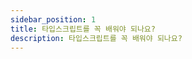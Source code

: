 ```yaml
---
sidebar_position: 1
title: 타입스크립트를 꼭 배워야 되나요?
description: 타입스크립트를 꼭 배워야 되나요?
---
```


<head>
  <meta name="title" content="타입스크립트란? | 기초부터 시작하는 타입스크립트" data-rh="true" />
  <meta name="description" content="타입스크립트를 꼭 배워야 되나요?" data-rh="true" />
  <meta property="og:title" content="타입스크립트란? | 기초부터 시작하는 타입스크립트" data-rh="true" />
  <meta property="og:description" content="타입스크립트를 꼭 배워야 되나요?" data-rh="true" />
</head>
